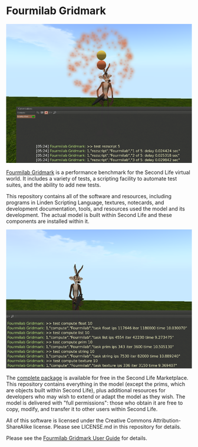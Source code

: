 # Fourmilab Gridmark

![Fourmilab Gridmark](marketplace/images/gridmark_1.png)

[Fourmilab Gridmark](https://marketplace.secondlife.com/p/Fourmilab-Gridmark/20970342)
is a performance benchmark for the Second Life virtual world.
It includes a variety of tests, a scripting facility to automate
test suites, and the ability to add new tests.

This repository contains all of the software and resources,
including programs in Linden Scripting Language, textures,
notecards, and development documentation, tools, and resources
used the model and its development.  The actual model is built
within Second Life and these components are installed within it.

![Fourmilab Gridmark](marketplace/images/gridmark_2.png)

The
[complete package](https://marketplace.secondlife.com/p/https://marketplace.secondlife.com/p/Fourmilab-Gridmark/20970342)
is available for free in the Second Life Marketplace.  This
repository contains everything in the model (except the prims,
which are objects built within Second Life), plus additional
resources for developers who may wish to extend or adapt the
model as they wish.  The model is delivered with "full permissions":
those who obtain it are free to copy, modify, and transfer it to
other users within Second Life.

All of this software is licensed under the Creative Commons
Attribution-ShareAlike license.  Please see LICENSE.md in this
repository for details.

Please see the
[Fourmilab Gridmark User Guide](notecards/gridmark.nc) for details.
